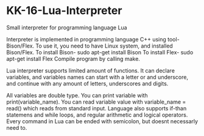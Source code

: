 # KK-16-Lua-Interpreter
Small interpreter for programming language Lua

Interpreter is implemented in programming language C++ using tool- Bison/Flex.
To use it, you need to have Linux system, and installed Bison/Flex.
To install Bison- sudo apt-get install Bison
To install Flex- sudo apt-get install Flex
Compile program by calling make.

Lua interpreter supports limited amount of functions. It can declare
variables, and variables names can start with a letter or and underscore,
and continue with any amount of letters, underscores and digits.

All variables are double type. You can print variable with print(variable_name).
You can read variable value with variable_name = read() which reads from standard
input. Language also supports if-than statemens and while loops, and regular
arithmetic and logical operators. Every command in Lua can be ended with 
semicolon, but doesnt necessarly need to.
